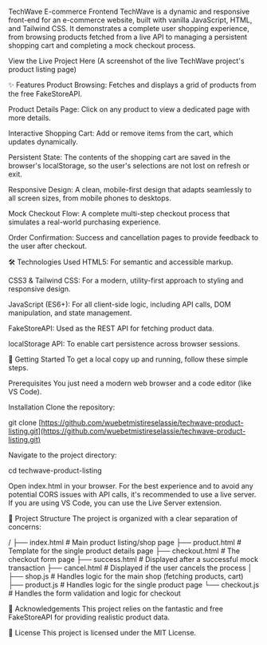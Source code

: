 TechWave E-commerce Frontend
TechWave is a dynamic and responsive front-end for an e-commerce website, built with vanilla JavaScript, HTML, and Tailwind CSS. It demonstrates a complete user shopping experience, from browsing products fetched from a live API to managing a persistent shopping cart and completing a mock checkout process.

View the Live Project Here
(A screenshot of the live TechWave project's product listing page)

✨ Features
Product Browsing: Fetches and displays a grid of products from the free FakeStoreAPI.

Product Details Page: Click on any product to view a dedicated page with more details.

Interactive Shopping Cart: Add or remove items from the cart, which updates dynamically.

Persistent State: The contents of the shopping cart are saved in the browser's localStorage, so the user's selections are not lost on refresh or exit.

Responsive Design: A clean, mobile-first design that adapts seamlessly to all screen sizes, from mobile phones to desktops.

Mock Checkout Flow: A complete multi-step checkout process that simulates a real-world purchasing experience.

Order Confirmation: Success and cancellation pages to provide feedback to the user after checkout.

🛠️ Technologies Used
HTML5: For semantic and accessible markup.

CSS3 & Tailwind CSS: For a modern, utility-first approach to styling and responsive design.

JavaScript (ES6+): For all client-side logic, including API calls, DOM manipulation, and state management.

FakeStoreAPI: Used as the REST API for fetching product data.

localStorage API: To enable cart persistence across browser sessions.

🚀 Getting Started
To get a local copy up and running, follow these simple steps.

Prerequisites
You just need a modern web browser and a code editor (like VS Code).

Installation
Clone the repository:

git clone [https://github.com/wuebetmistireselassie/techwave-product-listing.git](https://github.com/wuebetmistireselassie/techwave-product-listing.git)

Navigate to the project directory:

cd techwave-product-listing

Open index.html in your browser.
For the best experience and to avoid any potential CORS issues with API calls, it's recommended to use a live server. If you are using VS Code, you can use the Live Server extension.

📂 Project Structure
The project is organized with a clear separation of concerns:

/
├── index.html          # Main product listing/shop page
├── product.html        # Template for the single product details page
├── checkout.html       # The checkout form page
├── success.html        # Displayed after a successful mock transaction
├── cancel.html         # Displayed if the user cancels the process
│
├── shop.js             # Handles logic for the main shop (fetching products, cart)
├── product.js          # Handles logic for the single product page
└── checkout.js         # Handles the form validation and logic for checkout

🙏 Acknowledgements
This project relies on the fantastic and free FakeStoreAPI for providing realistic product data.

📄 License
This project is licensed under the MIT License.
